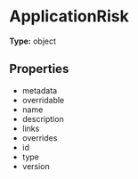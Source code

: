 # ApplicationRisk


**Type:** object

## Properties
* metadata
* overridable
* name
* description
* links
* overrides
* id
* type
* version
